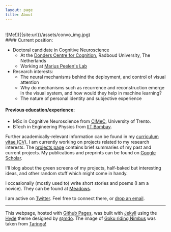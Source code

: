 ```yaml
---
layout: page
title: About
---
```


<br>
![Me!]({{site:url}}/assets/convo_img.jpg)<br>
#### Current position:

* Doctoral candidate in Cognitive Neuroscience
    + At the [Donders Centre for Cognition](https://www.ru.nl/donders/ "Donders Institute for Brain, Cognition and Behaviour"), Radboud University, The Netherlands
    + Working at [Marius Peelen's Lab](https://sites.google.com/site/peelenlab/)
* Research interests:
    + The neural mechanisms behind the deployment, and control of visual attention 
    + Why do mechanisms such as recurrence and reconstruction emerge in the visual system, and how would they help in machine learning?
    + The nature of personal identity and subjective experience

#### Previous education/experience:

* MSc in Cognitive Neuroscience from [CIMeC](https://web.unitn.it/en/cimec "Centre for Mind/Brain Sciences"), University of Trento.
* BTech in Engineering Physics from [IIT Bombay](http://iitb.ac.in). <br>

Further academically-relevant information can be found in my [curriculum vitae (CV)]({{site.url}}/assets/cv-full.pdf). I am currently working on projects related to my research interests. The [projects page]({{site.url}}/projects/) contains brief summaries of my past and current projects. My publications and preprints can be found on [Google Scholar](https://scholar.google.it/citations?user=MPFzJQgAAAAJ&hl=en).

I'll blog about the green screens of my projects, half-baked but interesting ideas, and other random stuff which might come in handy.

I occasionally (mostly used to) write short stories and poems (I am a novice). They can be found at [Meadows](https://novelmartiswrites.wordpress.com).

I am active on [Twitter](https://twitter.com/martisamuser). Feel free to connect there, or [drop an email](mailto:sushrut.thorat94@gmail.com).

<hr>

This webpage, hosted with [Github Pages](https://pages.github.com), was built with [Jekyll](http://jekyllrb.com) using the [Hyde](https://github.com/poole/hyde) theme designed by [@mdo](https://twitter.com/mdo). The image of [Goku riding Nimbus](https://wallpapers.wallhaven.cc/wallpapers/full/wallhaven-241742.png) was taken from [Taringa!](https://www.taringa.net/post/imagenes/18835146/Wallpapers-Dragon-Ball.html)
